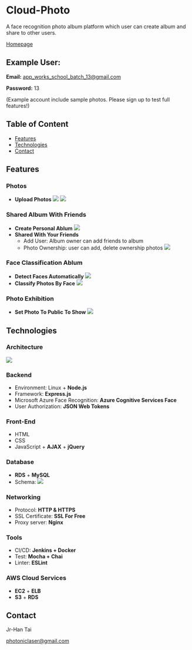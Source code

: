 # Cloud-Photo
A face recognition photo album platform which user can create album and share to other users. 

[Homepage](https://cloudphoto.website/)

## Example User:

**Email:** app_works_school_batch_13@gmail.com

**Password:** 13

(Example account include sample photos. Please sign up to test full features!)

## Table of Content
* [Features](#Features)
* [Technologies](#Technologies)
* [Contact](#Contact)

## Features
### Photos
* **Upload Photos**
![](https://cloud-photo-henry.s3.us-east-2.amazonaws.com/photos/1624377386371.png)
![](https://cloud-photo-henry.s3.us-east-2.amazonaws.com/photos/1624378723185.png)
### Shared Album With Friends
* **Create Personal Ablum**
![](https://cloud-photo-henry.s3.us-east-2.amazonaws.com/photos/1624377577523.png)
* **Shared With Your Friends**
    * Add User: Album owner can add friends to album
    * Photo Ownership: user can add, delete ownership photos
![](https://cloud-photo-henry.s3.us-east-2.amazonaws.com/photos/1624379215945.png)

### Face Classification Ablum
* **Detect Faces Automatically**
![](https://cloud-photo-henry.s3.us-east-2.amazonaws.com/photos/1624380461080.png)
* **Classify Photos By Face**
![](https://cloud-photo-henry.s3.us-east-2.amazonaws.com/photos/1624380499619.png)

### Photo Exhibition
* **Set Photo To Public To Show**
![](https://cloud-photo-henry.s3.us-east-2.amazonaws.com/photos/1624381295422.jpeg)

## Technologies
### Architecture
![](https://cloud-photo-henry.s3.us-east-2.amazonaws.com/photos/1624387071071.png)

### Backend
* Environment: Linux + **Node.js**
* Framework: **Express.js**
* Microsoft Azure Face Recognition: **Azure Cognitive Services Face**
* User Authorization: **JSON Web Tokens**

### Front-End 
* HTML
* CSS
* JavaScript + **AJAX** + **jQuery**

### Database
* **RDS** + **MySQL**
* Schema: 
![](https://cloud-photo-henry.s3.us-east-2.amazonaws.com/photos/1624375786270.png)

### Networking
* Protocol: **HTTP & HTTPS**
* SSL Certificate: **SSL For Free**
* Proxy server: **Nginx**

### Tools
* CI/CD: **Jenkins + Docker**
* Test: **Mocha + Chai**
* Linter: **ESLint**

### AWS Cloud Services
* **EC2** + **ELB**
* **S3** + **RDS**

## Contact
Jr-Han Tai

photoniclaser@gmail.com


